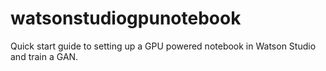 # watsonstudiogpunotebook
Quick start guide to setting up a GPU powered notebook in Watson Studio and train a GAN.
